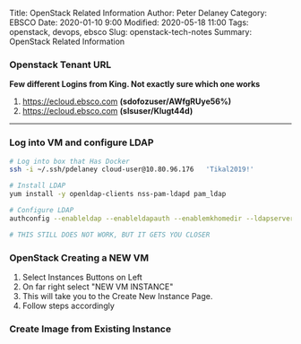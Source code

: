 Title:  OpenStack Related Information
Author: Peter Delaney 
Category: EBSCO
Date: 2020-01-10 9:00
Modified: 2020-05-18 11:00 
Tags: openstack, devops, ebsco
Slug: openstack-tech-notes 
Summary: OpenStack Related Information  


### Openstack Tenant URL 
**Few different Logins from King.  Not exactly sure which one works**

1. https://ecloud.ebsco.com  **(sdofozuser/AWfgRUye56%)**
2. https://ecloud.ebsco.com  **(slsuser/Klugt44d)**

---

### Log into VM and configure LDAP
```bash
# Log into box that Has Docker
ssh -i ~/.ssh/pdelaney cloud-user@10.80.96.176   'Tikal2019!'

# Install LDAP
yum install -y openldap-clients nss-pam-ldapd pam_ldap

# Configure LDAP
authconfig --enableldap --enableldapauth --enablemkhomedir --ldapserver=ldap.epnet.com --ldapbasedn="dc=epnet,dc=com" --update

# THIS STILL DOES NOT WORK, BUT IT GETS YOU CLOSER
```

### OpenStack Creating a NEW VM
1. Select Instances Buttons on Left
2. On far right select "NEW VM INSTANCE"	
3. This will take you to the Create New Instance Page.
4. Follow steps accordingly


### Create Image from Existing Instance
